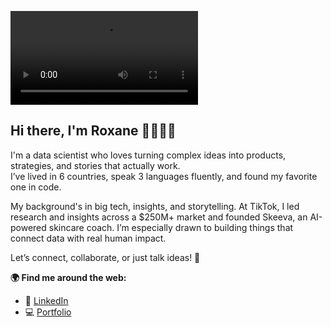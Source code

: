 ![ ](./banner.mp4)

## Hi there, I'm Roxane 👋👩🏽‍💻  

I'm a data scientist who loves turning complex ideas into products, strategies, and stories that actually work.  
I’ve lived in 6 countries, speak 3 languages fluently, and found my favorite one in code.

My background's in big tech, insights, and storytelling. At TikTok, I led research and insights across a $250M+ market and founded Skeeva, an AI-powered skincare coach. I’m especially drawn to building things that connect data with real human impact.

Let’s connect, collaborate, or just talk ideas! 🧠

**🌍 Find me around the web:**

- 📝 [LinkedIn](https://www.linkedin.com/in/roxanepeloux)
- 💻 [Portfolio](https://troopl.com/roxanepeloux)
